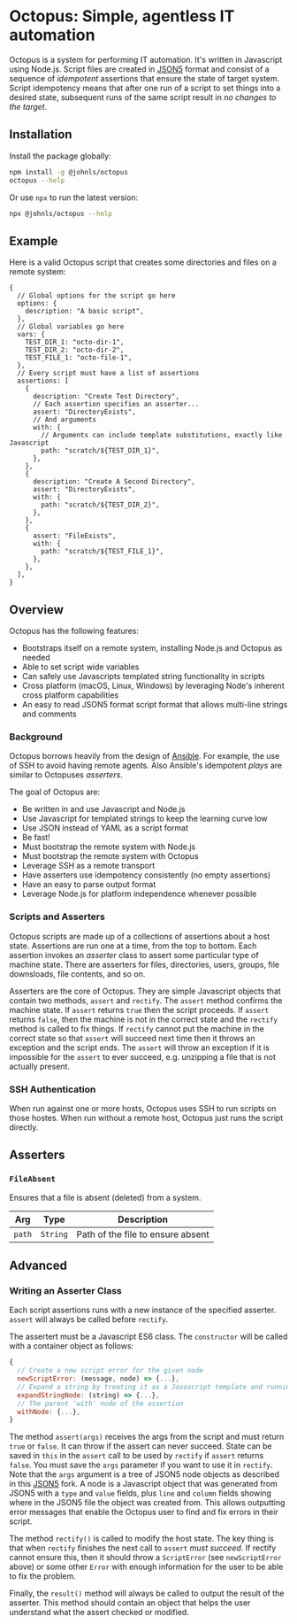 # Octopus: Simple, agentless IT automation

Octopus is a system for performing IT automation.  It's written in Javascript using Node.js.  Script files are created in [JSON5](https://json5.org/) format and consist of a sequence of *idempotent* assertions that ensure the state of target system.  Script idempotency means that after one run of a script to set things into a desired state, subsequent runs of the same script result in *no changes to the target*.

## Installation

Install the package globally:

```sh
npm install -g @johnls/octopus
octopus --help
```

Or use `npx` to run the latest version:

```sh
npx @johnls/octopus --help
```

## Example

Here is a valid Octopus script that creates some directories and files on a remote system:

```json5
{
  // Global options for the script go here
  options: {
    description: "A basic script",
  },
  // Global variables go here
  vars: {
    TEST_DIR_1: "octo-dir-1",
    TEST_DIR_2: "octo-dir-2",
    TEST_FILE_1: "octo-file-1",
  },
  // Every script must have a list of assertions
  assertions: [
    {
      description: "Create Test Directory",
      // Each assertion specifies an asserter...
      assert: "DirectoryExists",
      // And arguments
      with: {
        // Arguments can include template substitutions, exactly like Javascript
        path: "scratch/${TEST_DIR_1}",
      },
    },
    {
      description: "Create A Second Directory",
      assert: "DirectoryExists",
      with: {
        path: "scratch/${TEST_DIR_2}",
      },
    },
    {
      assert: "FileExists",
      with: {
        path: "scratch/${TEST_FILE_1}",
      },
    },
  ],
}
```

## Overview

Octopus has the following features:

- Bootstraps itself on a remote system, installing Node.js and Octopus as needed
- Able to set script wide variables
- Can safely use Javascripts templated string functionality in scripts
- Cross platform (macOS, Linux, Windows) by leveraging Node's inherent cross platform capabilities
- An easy to read JSON5 format script format that allows multi-line strings and comments

### Background

Octopus borrows heavily from the design of [Ansible](https://www.ansible.com/). For example, the use of SSH to avoid having remote agents.  Also Ansible's idempotent *plays* are similar to Octopuses *asserters*.

The goal of Octopus are:

- Be written in and use Javascript and Node.js
- Use Javascript for templated strings to keep the learning curve low
- Use JSON instead of YAML as a script format
- Be fast!
- Must bootstrap the remote system with Node.js
- Must bootstrap the remote system with Octopus
- Leverage SSH as a remote transport
- Have asserters use idempotency consistently (no empty assertions)
- Have an easy to parse output format
- Leverage Node.js for platform independence whenever possible

### Scripts and Asserters

Octopus scripts are made up of a collections of assertions about a host state.  Assertions are run one at a time, from the top to bottom.  Each assertion invokes an *asserter* class to assert some particular type of machine state.  There are asserters for files, directories, users, groups, file downsloads, file contents, and so on.

Asserters are the core of Octopus.  They are simple Javascript objects that contain two methods, `assert` and `rectify`. The `assert` method confirms the machine state. If `assert` returns `true` then the script proceeds. If `assert` returns `false`, then the machine is not in the correct state and the `rectify` method is called to fix things. If `rectify` cannot put the machine in the correct state so that `assert` will succeed next time then it throws an exception and the script ends.  The `assert` will throw an exception if it is impossible for the `assert` to ever succeed, e.g. unzipping a file that is not actually present.

### SSH Authentication

When run against one or more hosts, Octopus uses SSH to run scripts on those hostes. When run without a remote host, Octopus just runs the script directly.

## Asserters

### `FileAbsent`

Ensures that a file is absent (deleted) from a system.

| Arg    | Type     | Description                       |
| ------ | -------- | --------------------------------- |
| `path` | `String` | Path of the file to ensure absent |

## Advanced

### Writing an Asserter Class

Each script assertions runs with a new instance of the specified asserter. `assert` will always be called before `rectify`.

The assertert must be a Javascript ES6 class.  The `constructor` will be called with a container object as follows:

```js
{
  // Create a new script error for the given node
  newScriptError: (message, node) => {...},
  // Expand a string by treating it as a Javascript template and running it in a VM
  expandStringNode: (string) => {...},
  // The parent 'with' node of the assertion
  withNode: {...},
}
```

The method `assert(args)` receives the args from the script and must return `true` or `false`.  It can throw if the assert can never succeed. State can be saved in `this` in the `assert` call to be used by `rectify` if `assert` returns `false`.  You must save the `args` parameter if you want to use it in `rectify`.  Note that the `args` argument is a tree of JSON5 node objects as described in this [JSON5](https://www.npmjs.com/package/@johnls/json5) fork. A node is a Javascript object that was generated from JSON5 with a `type` and `value` fields, plus `line` and `column` fields showing where in the JSON5 file the object was created from.  This allows outputting error messages that enable the Octopus user to find and fix errors in their script.

The method `rectify()` is called to modify the host state.  The key thing is that when `rectify` finishes the next call to `assert` *must succeed*.  If rectify cannot ensure this, then it should throw a `ScriptError` (see `newScriptError` above) or some other `Error` with enough information for the user to be able to fix the problem.

Finally, the `result()` method will always be called to output the result of the asserter.  This method should contain an object that helps the user understand what the assert checked or modified.
